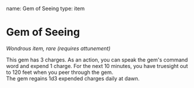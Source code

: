 name: Gem of Seeing
type: item

# Gem of Seeing 
_Wondrous item, rare (requires attunement)_ 

This gem has 3 charges. As an action, you can speak the gem's command word and expend 1 charge. For the next 10 minutes, you have truesight out to 120 feet when you peer through the gem.    
The gem regains 1d3 expended charges daily at dawn. 